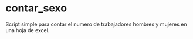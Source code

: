 # contar_sexo
Script simple para contar el numero de trabajadores hombres y mujeres en una hoja de excel.

